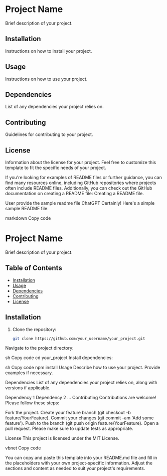 # Project Name

Brief description of your project.

## Installation

Instructions on how to install your project.

## Usage

Instructions on how to use your project.

## Dependencies

List of any dependencies your project relies on.

## Contributing

Guidelines for contributing to your project.

## License

Information about the license for your project.
Feel free to customize this template to fit the specific needs of your project.

If you're looking for examples of README files or further guidance, you can find many resources online, including GitHub repositories where projects often include README files. Additionally, you can check out the GitHub documentation on creating a README file: Creating a README file.


User
provide the sample readme file
ChatGPT
Certainly! Here's a simple sample README file:

markdown
Copy code
# Project Name

Brief description of your project.

## Table of Contents

- [Installation](#installation)
- [Usage](#usage)
- [Dependencies](#dependencies)
- [Contributing](#contributing)
- [License](#license)

## Installation

1. Clone the repository:
   ```sh
   git clone https://github.com/your_username/your_project.git
Navigate to the project directory:

sh
Copy code
cd your_project
Install dependencies:

sh
Copy code
npm install
Usage
Describe how to use your project. Provide examples if necessary.

Dependencies
List of any dependencies your project relies on, along with versions if applicable.

Dependency 1
Dependency 2
...
Contributing
Contributions are welcome! Please follow these steps:

Fork the project.
Create your feature branch (git checkout -b feature/YourFeature).
Commit your changes (git commit -am 'Add some feature').
Push to the branch (git push origin feature/YourFeature).
Open a pull request.
Please make sure to update tests as appropriate.

License
This project is licensed under the MIT License.

vbnet
Copy code

You can copy and paste this template into your README.md file and fill in the placeholders with your own project-specific information. Adjust the sections and content as needed to suit your project's requirements.




